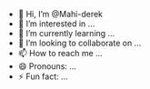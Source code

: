 - 👋 Hi, I’m @Mahi-derek
- 👀 I’m interested in ...
- 🌱 I’m currently learning ...
- 💞️ I’m looking to collaborate on ...
- 📫 How to reach me ...
- 😄 Pronouns: ...
- ⚡ Fun fact: ...

<!---
Mahi-derek/Mahi-derek is a ✨ special ✨ repository because its `README.md` (this file) appears on your GitHub profile.
You can click the Preview link to take a look at your changes.
--->
